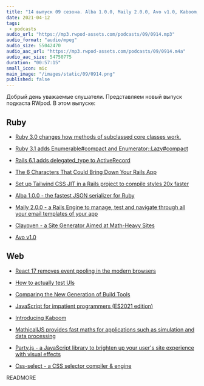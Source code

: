 ```yaml
---
title: "14 выпуск 09 сезона. Alba 1.0.0, Maily 2.0.0, Avo v1.0, Kaboom, Clayoven, MathicallJS, Party.js, Css-select и прочее"
date: 2021-04-12
tags:
 - podcasts
audio_url: "https://mp3.rwpod-assets.com/podcasts/09/0914.mp3"
audio_format: "audio/mpeg"
audio_size: 55042470
audio_aac_url: "https://mp3.rwpod-assets.com/podcasts/09/0914.m4a"
audio_aac_size: 54750775
duration: "00:57:15"
small_icon: mic
main_image: "/images/static/09/0914.png"
published: false
---
```


Добрый день уважаемые слушатели. Представляем новый выпуск подкаста RWpod. В этом выпуске:

## Ruby

 - [Ruby 3.0 changes how methods of subclassed core classes work.](https://medium.com/@nashby_/ruby-3-0-changes-how-methods-of-subclassed-core-classes-work-5e0536d54503)
 - [Ruby 3.1 adds Enumerable#compact and Enumerator::Lazy#compact](https://bigbinary.com/blog/ruby-3-1-adds-enumerable-compact)
 - [Rails 6.1 adds delegated_type to ActiveRecord](https://bigbinary.com/blog/rails-6-1-adds-delegated-type-to-active-record)
 - [The 6 Characters That Could Bring Down Your Rails App](https://www.moncefbelyamani.com/the-6-characters-that-could-bring-down-your-rails-app/)
 - [Set up Tailwind CSS JIT in a Rails project to compile styles 20x faster](https://evilmartians.com/chronicles/set-up-tailwind-css-jit-in-a-rails-project-to-compile-styles-20x-faster)


 - [Alba 1.0.0 - the fastest JSON serializer for Ruby](https://okuramasafumi.github.io/alba/)
 - [Maily 2.0.0 - a Rails Engine to manage, test and navigate through all your email templates of your app](https://github.com/markets/maily)
 - [Clayoven - a Site Generator Aimed at Math-Heavy Sites](https://github.com/artagnon/clayoven)
 - [Avo v1.0](https://avohq.io/blog/avo-v1)

## Web

 - [React 17 removes event pooling in the modern browsers](https://blog.saeloun.com/2021/04/06/react-17-removes-event-pooling-in-modern-system)
 - [How to actually test UIs](https://storybook.js.org/blog/how-to-actually-test-uis/)
 - [Comparing the New Generation of Build Tools](https://css-tricks.com/comparing-the-new-generation-of-build-tools/)


 - [JavaScript for impatient programmers (ES2021 edition)](https://exploringjs.com/impatient-js/)
 - [Introducing Kaboom](https://blog.replit.com/kaboom)
 - [MathicallJS provides fast maths for applications such as simulation and data processing](https://github.com/PatGleeson101/mathicall.js)
 - [Party.js - a JavaScript library to brighten up your user's site experience with visual effects](https://partyjs.yiliansource.dev/)
 - [Css-select - a CSS selector compiler & engine](https://feedic.com/css-select/)

READMORE
